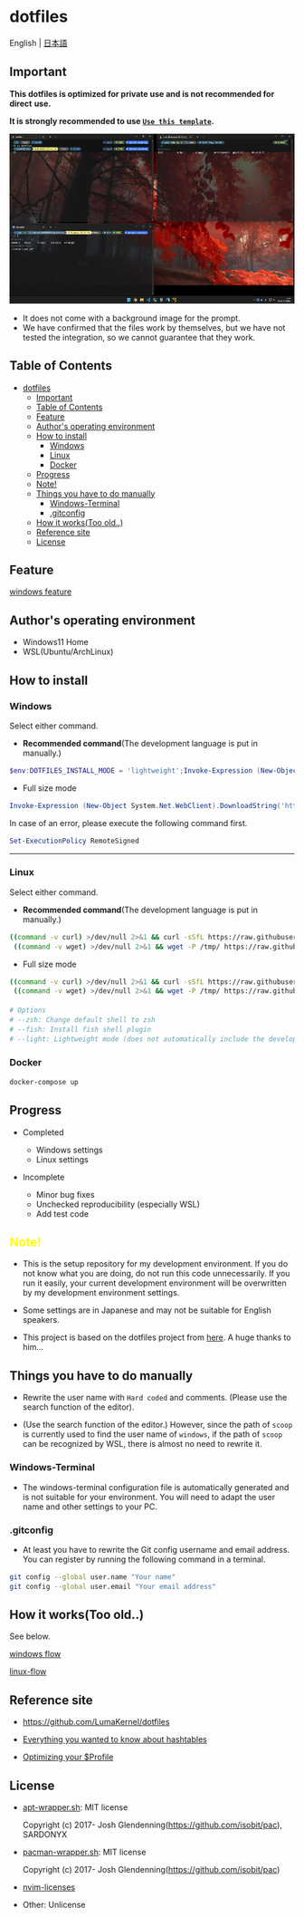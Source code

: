 # dotfiles

English | [日本語](./docs/i18n/jp/readme.md)

## Important

**This dotfiles is optimized for private use and is not recommended for direct**
**use.**

**It is strongly recommended to use
[`Use this template`](https://github.com/SARDONYX-sard/dotfiles/generate).**

<p align="center">
  <img src="./docs/images/terminals.jpg" alt="terminals" height="300" width="800"/>
</p>

- It does not come with a background image for the prompt.
- We have confirmed that the files work by themselves, but we have not tested
  the integration, so we cannot guarantee that they work.

## Table of Contents

- [dotfiles](#dotfiles)
  - [Important](#important)
  - [Table of Contents](#table-of-contents)
  - [Feature](#feature)
  - [Author's operating environment](#authors-operating-environment)
  - [How to install](#how-to-install)
    - [Windows](#windows)
    - [Linux](#linux)
    - [Docker](#docker)
  - [Progress](#progress)
  - [Note!](#note)
  - [Things you have to do manually](#things-you-have-to-do-manually)
    - [Windows-Terminal](#windows-terminal)
    - [.gitconfig](#gitconfig)
  - [How it works(Too old..)](#how-it-workstoo-old)
  - [Reference site](#reference-site)
  - [License](#license)

## Feature

[windows feature](./docs/i18n/en/windows-feature.md)

## Author's operating environment

- Windows11 Home
- WSL(Ubuntu/ArchLinux)

## How to install

### Windows

Select either command.

- **Recommended command**(The development language is put in manually.)

```powershell
$env:DOTFILES_INSTALL_MODE = 'lightweight';Invoke-Expression (New-Object System.Net.WebClient).DownloadString('https://raw.githubusercontent.com/SARDONYX-sard/dotfiles/main/install-win.ps1')
```

- Full size mode

```powershell
Invoke-Expression (New-Object System.Net.WebClient).DownloadString('https://raw.githubusercontent.com/SARDONYX-sard/dotfiles/main/install-win.ps1')
```

In case of an error, please execute the following command first.

```powershell
Set-ExecutionPolicy RemoteSigned
```

---

### Linux

Select either command.

- **Recommended command**(The development language is put in manually.)

```bash
((command -v curl) >/dev/null 2>&1 && curl -sSfL https://raw.githubusercontent.com/SARDONYX-sard/dotfiles/main/install-wsl.sh -o "/tmp/install-wsl.sh") ||
 ((command -v wget) >/dev/null 2>&1 && wget -P /tmp/ https://raw.githubusercontent.com/SARDONYX-sard/dotfiles/main/install-wsl.sh) && bash /tmp/install-wsl.sh --light --fish
```

- Full size mode

```bash
((command -v curl) >/dev/null 2>&1 && curl -sSfL https://raw.githubusercontent.com/SARDONYX-sard/dotfiles/main/install-wsl.sh -o "/tmp/install-wsl.sh") ||
 ((command -v wget) >/dev/null 2>&1 && wget -P /tmp/ https://raw.githubusercontent.com/SARDONYX-sard/dotfiles/main/install-wsl.sh) && bash /tmp/install-wsl.sh

# Options
# --zsh: Change default shell to zsh
# --fish: Install fish shell plugin
# --light: Lightweight mode (does not automatically include the development language)
```

### Docker

```bash
docker-compose up
```

## Progress

- Completed

  - Windows settings
  - Linux settings

- Incomplete

  - Minor bug fixes
  - Unchecked reproducibility (especially WSL)
  - Add test code

## <font color=yellow>Note!</font>

- This is the setup repository for my development environment. If you do not
  know what you are doing, do not run this code unnecessarily. If you run it
  easily, your current development environment will be overwritten by my
  development environment settings.

- Some settings are in Japanese and may not be suitable for English speakers.

- This project is based on the dotfiles project from
  [here](https://github.com/LumaKernel/dotfiles). A huge thanks to him...

## Things you have to do manually

- Rewrite the user name with `Hard coded` and comments. (Please use the search
  function of the editor).

- (Use the search function of the editor.) However, since the path of `scoop` is
  currently used to find the user name of `windows`, if the path of `scoop` can
  be recognized by WSL, there is almost no need to rewrite it.

### Windows-Terminal

- The windows-terminal configuration file is automatically generated and is not
  suitable for your environment. You will need to adapt the user name and other
  settings to your PC.

### .gitconfig

- At least you have to rewrite the Git config username and email address. You
  can register by running the following command in a terminal.

```bash
git config --global user.name "Your name"
git config --global user.email "Your email address"
```

## How it works(Too old..)

See below.

[windows flow](./docs/i18n/en/windows-flow.md)

[linux-flow](./docs/i18n/en/linux-flow.md)

## Reference site

- <https://github.com/LumaKernel/dotfiles>

- [Everything you wanted to know about hashtables](https://docs.microsoft.com/en/powershell/scripting/learn/deep-dives/everything-about-hashtable?view=powershell-7.2)

- [Optimizing your $Profile](https://devblogs.microsoft.com/powershell/optimizing-your-profile/)

## License

- [apt-wrapper.sh](./common/functions/apt-wrapper.sh): MIT license

  Copyright (c) 2017- Josh Glendenning(<https://github.com/isobit/pac>),
  SARDONYX

- [pacman-wrapper.sh](./common/functions/pacman-wrapper.sh): MIT license

  Copyright (c) 2017- Josh Glendenning(<https://github.com/isobit/pac>)

- [nvim-licenses](./nvim/readme.md#licenses)

- Other: Unlicense
